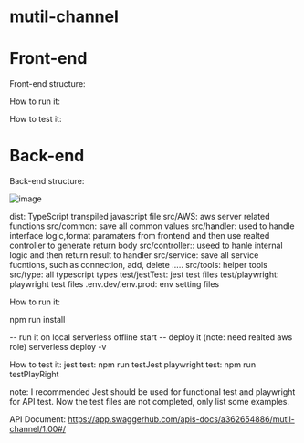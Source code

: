 # mutil-channel

# Front-end

Front-end structure:

How to run it:


How to test it:


# Back-end

Back-end structure:

![image](https://user-images.githubusercontent.com/41553112/199860022-a82ffb76-d10e-408b-b5fa-4f559e2a96b5.png)

dist: TypeScript transpiled javascript file
src/AWS: aws server related functions
src/common: save all common values 
src/handler: used to handle interface logic,format paramaters from frontend and then use realted controller to generate return body
src/controller:: useed to hanle internal logic and then return result to handler
src/service: save all service fucntions, such as connection, add, delete .....
src/tools: helper tools
src/type: all typescript types 
test/jestTest: jest test files
test/playwright: playwright test files
.env.dev/.env.prod: env setting files


How to run it:

npm run install

-- run it on local 
serverless offline start
-- deploy it (note: need realted aws role)
serverless deploy -v  

How to test it:
jest test: npm run testJest
playwright test: npm run testPlayRight

note: I recommended Jest should be used for functional test and playwright for API test. Now the test files are not completed, only list some examples.


API Document: https://app.swaggerhub.com/apis-docs/a362654886/mutil-channel/1.00#/

